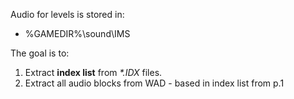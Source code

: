 Audio for levels is stored in:
* %GAMEDIR%\sound\IMS

The goal is to:
1. Extract __index list__ from _*.IDX_ files.
2. Extract all audio blocks from WAD - based in index list from p.1